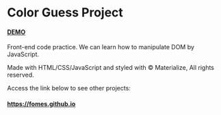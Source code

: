 # Color Guess Project

#### [DEMO](https://fomes-color-guess.netlify.app/)

Front-end code practice. We can learn how to manipulate DOM by JavaScript.

Made with HTML/CSS/JavaScript and styled with © Materialize, All rights reserved.

Access the link below to see other projects:

#### https://fomes.github.io
